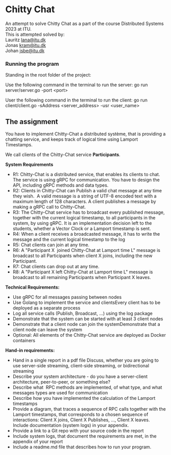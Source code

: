 # Chitty Chat

An attempt to solve Chitty Chat as a part of the course Distributed Systems 2023 at ITU. <br>
This is attempted solved by: <br>
Lauritz <lana@itu.dk> <br>
Jonas <kram@itu.dk> <br>
Johan <jsbe@itu.dk> <br>

### Running the program

Standing in the root folder of the project:

Use the following command in the terminal to run the server:
    go run server/server.go -port \<port\>    
    
User the following command in the terminal to run the client:
    go run client/client.go -sAddress <server_address> -usr <user_name>

## The assignment

You have to implement Chitty-Chat a distributed système, that is providing a chatting service, and keeps track of logical time using Lamport Timestamps.

We call clients of the Chitty-Chat service **Participants**. 

**System Requirements**
- R1: Chitty-Chat is a distributed service, that enables its clients to chat. The service is using gRPC for communication. You have to design the API, including gRPC methods and data types. 
- R2: Clients in Chitty-Chat can Publish a valid chat message at any time they wish.  A valid message is a string of UTF-8 encoded text with a maximum length of 128 characters. A client publishes a message by making a gRPC call to Chitty-Chat.
- R3: The Chitty-Chat service has to broadcast every published message, together with the current logical timestamp, to all participants in the system, by using gRPC. It is an implementation decision left to the students, whether a Vector Clock or a Lamport timestamp is sent.
- R4: When a client receives a broadcasted message, it has to write the message and the current logical timestamp to the log
- R5: Chat clients can join at any time. 
- R6: A "Participant X  joined Chitty-Chat at Lamport time L" message is broadcast to all Participants when client X joins, including the new Participant.
- R7: Chat clients can drop out at any time. 
- R8: A "Participant X left Chitty-Chat at Lamport time L" message is broadcast to all remaining Participants when Participant X leaves.

**Technical Requirements:** 
- Use gRPC for all messages passing between nodes
- Use Golang to implement the service and clientsEvery client has to be deployed as a separate process
- Log all service calls (Publish, Broadcast, ...) using the log package
- Demonstrate that the system can be started with at least 3 client nodes 
- Demonstrate that a client node can join the systemDemonstrate that a client node can leave the system
- Optional: All elements of the Chitty-Chat service are deployed as Docker containers

**Hand-in requirements:** 
- Hand in a single report in a pdf file Discuss, whether you are going to use server-side streaming, client-side streaming, or bidirectional streaming
- Describe your system architecture - do you have a server-client architecture, peer-to-peer, or something else?
- Describe what  RPC methods are implemented, of what type, and what messages types are used for communication
- Describe how you have implemented the calculation of the Lamport timestamps
- Provide a diagram, that traces a sequence of RPC calls together with the Lamport timestamps, that corresponds to a chosen sequence of interactions: Client X joins, Client X Publishes, ..., Client X leaves. Include documentation (system logs) in your appendix.
- Provide a link to a Git repo with your source code in the report
- Include system logs, that document the requirements are met, in the appendix of your report
- Include a readme.md file that describes how to run your program.
